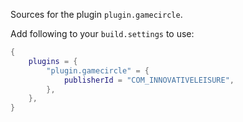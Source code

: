Sources for the plugin `plugin.gamecircle`.

Add following to your `build.settings` to use:
```lua
{
    plugins = {
        "plugin.gamecircle" = {
            publisherId = "COM_INNOVATIVELEISURE",
        },
    },
}
```
